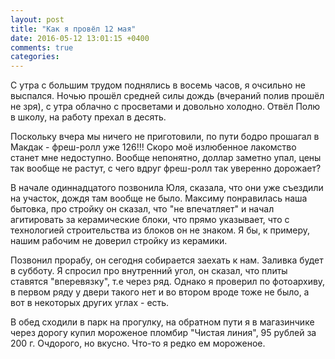 ```yaml
---
layout: post
title: "Как я провёл 12 мая"
date: 2016-05-12 13:01:15 +0400
comments: true
categories: 
---
```

С утра с большим трудом поднялись в восемь часов, я очсильно не выспался. Ночью прошёл средней силы дождь (вчераний полив прошёл не зря), с утра облачно с просветами и довольно холодно. Отвёл Полю в школу, на работу прехал в десять.

Поскольку вчера мы ничего не приготовили, по пути бодро прошагал в Макдак - фреш-ролл уже 126!!! Скоро моё излюбенное лакомство станет мне недоступно. Вообще непонятно, доллар заметно упал, цены так вообще не растут, с чего вдруг фреш-ролл так уверенно дорожает?

В начале одиннадцатого позвонила Юля, сказала, что они уже съездили на участок, дождя там вообще не было. Максиму понравилась наша бытовка, про стройку он сказал, что "не впечатляет" и начал агитировать за керамические блоки, что прямо указывает, что с технологией строительства из блоков он не знаком. Я бы, к примеру, нашим рабочим не доверил стройку из керамики.

Позвонил прорабу, он сегодня собирается заехать к нам. Заливка будет в субботу. Я спросил про внутренний угол, он сказал, что плиты ставятся "вперевязку", т.е через ряд. Однако я проверил по фотоархиву, в первом ряду у двери такого нет и во втором вроде тоже не было, а вот в некоторых других углах - есть.

В обед сходили в парк на прогулку, на обратном пути я в магазинчике через дорогу купил мороженое пломбир "Чистая линия", 95 рублей за 200 г. Очдорого, но вкусно. Что-то я редко ем мороженое.
